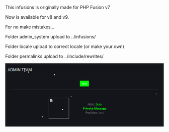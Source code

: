 This infusions is originally made for PHP Fusion v7

Now is available for v8 and v9.

For no make mistakes...

Folder admin_system upload to ../infusions/

Folder locale upload to correct locale (or make your own)

Folder permalinks upload to ../include/rewrites/

![Screenshot](AdminTeam.png)
